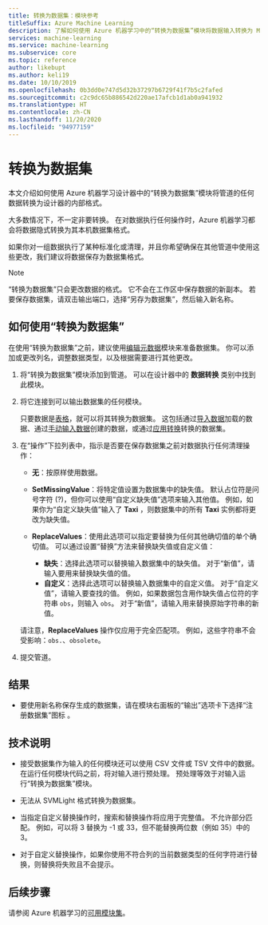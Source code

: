 ```yaml
---
title: 转换为数据集：模块参考
titleSuffix: Azure Machine Learning
description: 了解如何使用 Azure 机器学习中的“转换为数据集”模块将数据输入转换为 Microsoft Azure 机器学习使用的内部数据集格式。
services: machine-learning
ms.service: machine-learning
ms.subservice: core
ms.topic: reference
author: likebupt
ms.author: keli19
ms.date: 10/10/2019
ms.openlocfilehash: 0b3dd0e747d5d32b37297b6729f41f7b5c2fafed
ms.sourcegitcommit: c2c9dc65b886542d220ae17afcb1d1ab0a941932
ms.translationtype: HT
ms.contentlocale: zh-CN
ms.lasthandoff: 11/20/2020
ms.locfileid: "94977159"
---
```

# <a name="convert-to-dataset"></a>转换为数据集

本文介绍如何使用 Azure 机器学习设计器中的“转换为数据集”模块将管道的任何数据转换为设计器的内部格式。
  
大多数情况下，不一定非要转换。 在对数据执行任何操作时，Azure 机器学习都会将数据隐式转换为其本机数据集格式。 

如果你对一组数据执行了某种标准化或清理，并且你希望确保在其他管道中使用这些更改，我们建议将数据保存为数据集格式。  
  
> [!NOTE]
> “转换为数据集”只会更改数据的格式。 它不会在工作区中保存数据的新副本。 若要保存数据集，请双击输出端口，选择“另存为数据集”，然后输入新名称。  
  
## <a name="how-to-use-convert-to-dataset"></a>如何使用“转换为数据集”  

在使用“转换为数据集”之前，建议使用[编辑元数据](edit-metadata.md)模块来准备数据集。 你可以添加或更改列名，调整数据类型，以及根据需要进行其他更改。

1.  将“转换为数据集”模块添加到管道。 可以在设计器中的 **数据转换** 类别中找到此模块。 

2. 将它连接到可以输出数据集的任何模块。   

    只要数据是[表格](https://docs.microsoft.com/python/api/azureml-core/azureml.data.tabulardataset?preserve-view=true&view=azure-ml-py)，就可以将其转换为数据集。 这包括通过[导入数据](import-data.md)加载的数据、通过[手动输入数据](enter-data-manually.md)创建的数据，或通过[应用转换](apply-transformation.md)转换的数据集。

3.  在“操作”下拉列表中，指示是否要在保存数据集之前对数据执行任何清理操作：  
  
    - **无**：按原样使用数据。  
  
    - **SetMissingValue**：将特定值设置为数据集中的缺失值。 默认占位符是问号字符 (?)，但你可以使用“自定义缺失值”选项来输入其他值。 例如，如果你为“自定义缺失值”输入了 **Taxi** ，则数据集中的所有 **Taxi** 实例都将更改为缺失值。
  
    - **ReplaceValues**：使用此选项可以指定要替换为任何其他确切值的单个确切值。 可以通过设置“替换”方法来替换缺失值或自定义值：

      - **缺失**：选择此选项可以替换输入数据集中的缺失值。 对于“新值”，请输入要用来替换缺失值的值。
      - **自定义**：选择此选项可以替换输入数据集中的自定义值。 对于“自定义值”，请输入要查找的值。 例如，如果数据包含用作缺失值占位符的字符串 `obs`，则输入 `obs`。 对于“新值”，请输入用来替换原始字符串的新值。
  
    请注意，**ReplaceValues** 操作仅应用于完全匹配项。 例如，这些字符串不会受影响：`obs.`、`obsolete`。  
 
  
5.  提交管道。  

## <a name="results"></a>结果

+  要使用新名称保存生成的数据集，请在模块右面板的“输出”选项卡下选择“注册数据集”图标 。  
  
## <a name="technical-notes"></a>技术说明  

-   接受数据集作为输入的任何模块还可以使用 CSV 文件或 TSV 文件中的数据。 在运行任何模块代码之前，将对输入进行预处理。 预处理等效于对输入运行“转换为数据集”模块。  
  
-   无法从 SVMLight 格式转换为数据集。  
  
-   当指定自定义替换操作时，搜索和替换操作将应用于完整值。 不允许部分匹配。 例如，可以将 3 替换为 -1 或 33，但不能替换两位数（例如 35）中的 3。  
  
-   对于自定义替换操作，如果你使用不符合列的当前数据类型的任何字符进行替换，则替换将失败且不会提示。  

  
## <a name="next-steps"></a>后续步骤

请参阅 Azure 机器学习的[可用模块集](module-reference.md)。 
